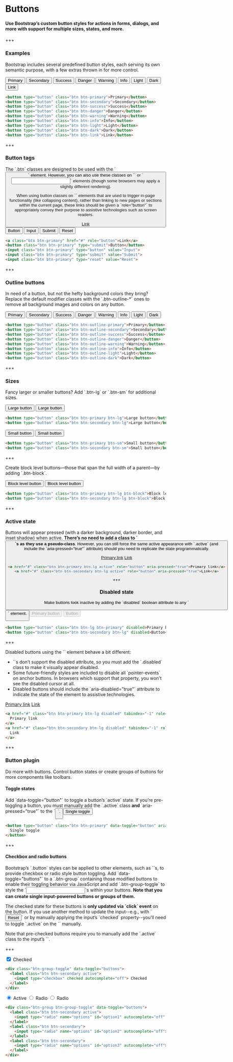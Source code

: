
# Buttons

#### Use Bootstrap’s custom button styles for actions in forms, dialogs, and more with support for multiple sizes, states, and more.

+++

### Examples

<p>
  Bootstrap includes several predefined button styles, each serving its own
  semantic purpose, with a few extras thrown in for more control.
</p>

<div class="mb-3">
  <button type="button" class="btn btn-primary">Primary</button>
  <button type="button" class="btn btn-secondary">Secondary</button>
  <button type="button" class="btn btn-success">Success</button>
  <button type="button" class="btn btn-danger">Danger</button>
  <button type="button" class="btn btn-warning">Warning</button>
  <button type="button" class="btn btn-info">Info</button>
  <button type="button" class="btn btn-light">Light</button>
  <button type="button" class="btn btn-dark">Dark</button>
  <button type="button" class="btn btn-link">Link</button>
</div>

```html
<button type="button" class="btn btn-primary">Primary</button>
<button type="button" class="btn btn-secondary">Secondary</button>
<button type="button" class="btn btn-success">Success</button>
<button type="button" class="btn btn-danger">Danger</button>
<button type="button" class="btn btn-warning">Warning</button>
<button type="button" class="btn btn-info">Info</button>
<button type="button" class="btn btn-light">Light</button>
<button type="button" class="btn btn-dark">Dark</button>
<button type="button" class="btn btn-link">Link</button>
```

+++

### Button tags

<p>
  The `.btn` classes are designed to be used with the `<button>` element.
  However, you can also use these classes on `<a>` or `<input>` elements
  (though some browsers may apply a slightly different rendering).
<p/>

<p>
  When using button classes on `<a>` elements that are used to trigger in-page
  functionality (like collapsing content), rather than linking to new pages or
  sections within the current page, these links should be given a
  `role="button"` to appropriately convey their purpose to assistive
  technologies such as screen readers.
</p>

<div class="mb-3">
  <a class="btn btn-primary" href="#" role="button">Link</a>
  <button class="btn btn-primary" type="submit">Button</button>
  <input class="btn btn-primary" type="button" value="Input">
  <input class="btn btn-primary" type="submit" value="Submit">
  <input class="btn btn-primary" type="reset" value="Reset">
</div>

```html
<a class="btn btn-primary" href="#" role="button">Link</a>
<button class="btn btn-primary" type="submit">Button</button>
<input class="btn btn-primary" type="button" value="Input">
<input class="btn btn-primary" type="submit" value="Submit">
<input class="btn btn-primary" type="reset" value="Reset">
```

+++

### Outline buttons

<p>
  In need of a button, but not the hefty background colors they bring? Replace
  the default modifier classes with the `.btn-outline-*` ones to remove all
  background images and colors on any button.
</p>

<div class="mb-3">
  <button type="button" class="btn btn-outline-primary">Primary</button>
  <button type="button" class="btn btn-outline-secondary">Secondary</button>
  <button type="button" class="btn btn-outline-success">Success</button>
  <button type="button" class="btn btn-outline-danger">Danger</button>
  <button type="button" class="btn btn-outline-warning">Warning</button>
  <button type="button" class="btn btn-outline-info">Info</button>
  <button type="button" class="btn btn-outline-light">Light</button>
  <button type="button" class="btn btn-outline-dark">Dark</button>
</div>

```html
<button type="button" class="btn btn-outline-primary">Primary</button>
<button type="button" class="btn btn-outline-secondary">Secondary</button>
<button type="button" class="btn btn-outline-success">Success</button>
<button type="button" class="btn btn-outline-danger">Danger</button>
<button type="button" class="btn btn-outline-warning">Warning</button>
<button type="button" class="btn btn-outline-info">Info</button>
<button type="button" class="btn btn-outline-light">Light</button>
<button type="button" class="btn btn-outline-dark">Dark</button>
```

+++

### Sizes

<p>
  Fancy larger or smaller buttons? Add `.btn-lg` or `.btn-sm` for additional
  sizes.
</p>

<div class="mb-3">
  <button type="button" class="btn btn-primary btn-lg">Large button</button>
  <button type="button" class="btn btn-secondary btn-lg">Large button</button>
</div>

```html
<button type="button" class="btn btn-primary btn-lg">Large button</button>
<button type="button" class="btn btn-secondary btn-lg">Large button</button>
```

<div class="mb-3">
  <button type="button" class="btn btn-primary btn-sm">Small button</button>
  <button type="button" class="btn btn-secondary btn-sm">Small button</button>
</div>

```html
<button type="button" class="btn btn-primary btn-sm">Small button</button>
<button type="button" class="btn btn-secondary btn-sm">Small button</button>
```

+++

<p>
  Create block level buttons—those that span the full width of a parent—by
  adding `.btn-block`.
</p>

<div class="mb-3">
  <button type="button" class="btn btn-primary btn-lg btn-block">
    Block level button
  </button>
  <button type="button" class="btn btn-secondary btn-lg btn-block">
    Block level button
  </button>
</div>

```html
<button type="button" class="btn btn-primary btn-lg btn-block">Block level button</button>
<button type="button" class="btn btn-secondary btn-lg btn-block">Block level button</button>
```

+++

### Active state

<p>
  Buttons will appear pressed (with a darker background, darker border, and
  inset shadow) when active. <strong>There’s no need to add a class to
  `<button>`s as they use a pseudo-class</strong>. However, you can still force
  the same active appearance with `.active` (and include the
  `aria-pressed="true"` attribute) should you need to replicate the state
  programmatically.
</p>

<a href="#" class="btn btn-primary btn-lg active" role="button" aria-pressed="true">Primary link</a>
<a href="#" class="btn btn-secondary btn-lg active" role="button" aria-pressed="true">Link</a>

```html
<a href="#" class="btn btn-primary btn-lg active" role="button" aria-pressed="true">Primary link</a>
<a href="#" class="btn btn-secondary btn-lg active" role="button" aria-pressed="true">Link</a>
```

+++

### Disabled state

<p>
  Make buttons look inactive by adding the `disabled` boolean attribute to any
  `<button>` element.
</p>

<div class="mb-3">
  <button type="button" class="btn btn-lg btn-primary" disabled>Primary button</button>
  <button type="button" class="btn btn-secondary btn-lg" disabled>Button</button>
</div>

```html
<button type="button" class="btn btn-lg btn-primary" disabled>Primary button</button>
<button type="button" class="btn btn-secondary btn-lg" disabled>Button</button>
```

+++

<p>
  Disabled buttons using the `<a>` element behave a bit different:
  <ul>
    <li>
      `<a>`s don’t support the disabled attribute, so you must add the
      `.disabled` class to make it visually appear disabled.
    </li>
    <li>
      Some future-friendly styles are included to disable all `pointer-events`
      on anchor buttons. In browsers which support that property, you won’t
      see the disabled cursor at all.
    </li>
    <li>
      Disabled buttons should include the `aria-disabled="true"` attribute to
      indicate the state of the element to assistive technologies.
    </li>
  </ul>
</p>

<a href="#" class="btn btn-primary btn-lg disabled" tabindex="-1" role="button" aria-disabled="true">Primary link</a>
<a href="#" class="btn btn-secondary btn-lg disabled" tabindex="-1" role="button" aria-disabled="true">Link</a>

```html
<a href="#" class="btn btn-primary btn-lg disabled" tabindex="-1" role="button" aria-disabled="true">
  Primary link
</a>
<a href="#" class="btn btn-secondary btn-lg disabled" tabindex="-1" role="button" aria-disabled="true">
  Link
</a>
```

+++

### Button plugin

<p>
  Do more with buttons. Control button states or create groups of buttons for
  more components like toolbars.
</p>

#### Toggle states

<p>
  Add `data-toggle="button"` to toggle a button’s `active` state. If you’re
  pre-toggling a button, you must manually add the `.active` class
  <strong>and</strong> `aria-pressed="true"` to the `<button>`.
</p>

<div class="mb-3">
  <button type="button" class="btn btn-primary" data-toggle="button" aria-pressed="false" autocomplete="off">
    Single toggle
  </button>
</div>

```html
<button type="button" class="btn btn-primary" data-toggle="button" aria-pressed="false" autocomplete="off">
  Single toggle
</button>
```

+++

#### Checkbox and radio buttons

<p>
  Bootstrap’s `.button` styles can be applied to other elements, such as
  `<label>`s, to provide checkbox or radio style button toggling. Add
  `data-toggle="buttons"` to a `.btn-group` containing those modified buttons
  to enable their toggling behavior via JavaScript and add `.btn-group-toggle`
  to style the `<input>`s within your buttons. <strong>Note that you can create single
  input-powered buttons or groups of them.</strong>
</p>

<p>
  The checked state for these buttons is <strong>only updated via `click`
  event</strong> on the button. If you use another method to update the
  input--e.g., with `<input type="reset">` or by manually applying the input’s
  `checked` property--you’ll need to toggle `.active` on the `<label>` manually.
</p>

<p>
  Note that pre-checked buttons require you to manually add the `.active` class
  to the input’s `<label>`.
</p>

+++

<div class="mb-3">
  <div class="btn-group-toggle" data-toggle="buttons">
    <label class="btn btn-secondary active">
      <input type="checkbox" checked autocomplete="off"> Checked
    </label>
  </div>
</div>

```html
<div class="btn-group-toggle" data-toggle="buttons">
  <label class="btn btn-secondary active">
    <input type="checkbox" checked autocomplete="off"> Checked
  </label>
</div>
```

<div class="mb-3">
  <div class="btn-group btn-group-toggle" data-toggle="buttons">
    <label class="btn btn-secondary active">
      <input type="radio" name="options" id="option1" autocomplete="off" checked> Active
    </label>
    <label class="btn btn-secondary">
      <input type="radio" name="options" id="option2" autocomplete="off"> Radio
    </label>
    <label class="btn btn-secondary">
      <input type="radio" name="options" id="option3" autocomplete="off"> Radio
    </label>
  </div>
</div>

```html
<div class="btn-group btn-group-toggle" data-toggle="buttons">
  <label class="btn btn-secondary active">
    <input type="radio" name="options" id="option1" autocomplete="off" checked> Active
  </label>
  <label class="btn btn-secondary">
    <input type="radio" name="options" id="option2" autocomplete="off"> Radio
  </label>
  <label class="btn btn-secondary">
    <input type="radio" name="options" id="option3" autocomplete="off"> Radio
  </label>
</div>
```
